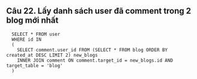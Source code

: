 ## Câu 22. Lấy danh sách user đã comment trong 2 blog mới nhất
```
  SELECT * FROM user 
  WHERE id IN 
  (
    SELECT comment.user_id FROM (SELECT * FROM blog ORDER BY created_at DESC LIMIT 2) new_blogs 
    INNER JOIN comment ON comment.target_id = new_blogs.id AND target_table = 'blog' 
  )
```
  